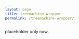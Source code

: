 ```yaml
---
layout: page
title: treemachine wrapper
permalink: /treemachine-wrapper/
---
```

placeholder only now.